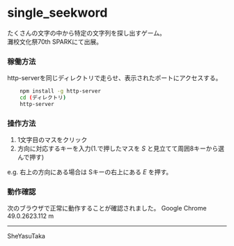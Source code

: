 # single_seekword
たくさんの文字の中から特定の文字列を探し出すゲーム。  
灘校文化祭70th SPARKにて出展。

### 稼働方法
http-serverを同じディレクトリで走らせ、表示されたポートにアクセスする。  
```bash
    npm install -g http-server
    cd (ディレクトリ)
    http-server
```

### 操作方法
1. 1文字目のマスをクリック
2. 方向に対応するキーを入力(1.で押したマスを *S* と見立てて周囲8キーから選んで押す)

e.g. 右上の方向にある場合は Sキーの右上にある *E* を押す。

### 動作確認
次のブラウザで正常に動作することが確認されました。
Google Chrome 49.0.2623.112 m

* * *
SheYasuTaka
